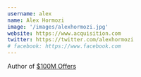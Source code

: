```yaml
---
username: alex
name: Alex Hormozi
image: '/images/alexhormozi.jpg'
website: https://www.acquisition.com
twitter: https://twitter.com/alexhormozi
# facebook: https://www.facebook.com
---
```

Author of [$100M Offers](https://zhengyishen.com/100m-offers)